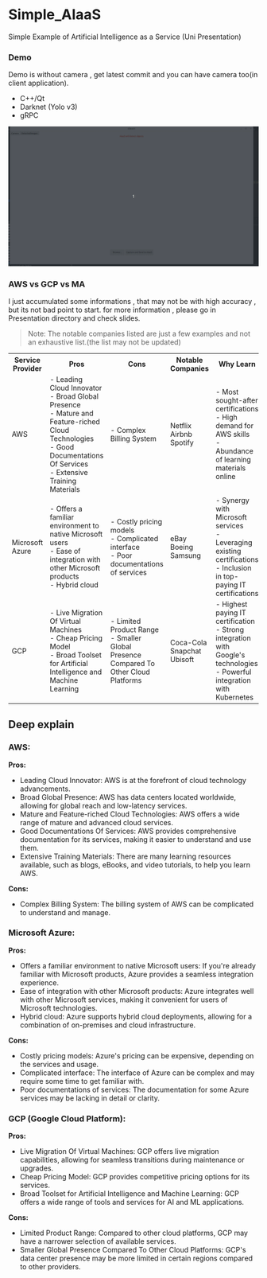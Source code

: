 # Simple_AIaaS
Simple Example of Artificial Intelligence as a Service (Uni Presentation)


### Demo
Demo is without camera , get latest commit and you can have camera too(in client application).
  - C++/Qt
  - Darknet (Yolo v3)
  - gRPC

![Demo](https://github.com/SC-One/Simple_AIaaS/blob/master/Cpp_based_demo_without_camera.gif)

### AWS vs GCP vs MA

I just accumulated some informations , that may not be with high accuracy , but its not bad point to start.
for more information , please go in Presentation directory and check slides.

> Note: The notable companies listed are just a few examples and not an exhaustive list.(the list may not be updated)

<table>
  <tr>
    <th>Service Provider</th>
    <th>Pros</th>
    <th>Cons</th>
    <th>Notable Companies</th>
    <th>Why Learn</th>
  </tr>
  <tr>
    <td>AWS</td>
    <td>- Leading Cloud Innovator<br>- Broad Global Presence<br>- Mature and Feature-riched Cloud Technologies<br>- Good Documentations Of Services<br>- Extensive Training Materials</td>
    <td>- Complex Billing System</td>
    <td>Netflix<br>Airbnb<br>Spotify</td>
    <td>- Most sought-after certifications<br>- High demand for AWS skills<br>- Abundance of learning materials online</td>
  </tr>
  <tr>
    <td>Microsoft Azure</td>
    <td>- Offers a familiar environment to native Microsoft users<br>- Ease of integration with other Microsoft products<br>- Hybrid cloud</td>
    <td>- Costly pricing models<br>- Complicated interface<br>- Poor documentations of services</td>
    <td>eBay<br>Boeing<br>Samsung</td>
    <td>- Synergy with Microsoft services<br>- Leveraging existing certifications<br>- Inclusion in top-paying IT certifications</td>
  </tr>
  <tr>
    <td>GCP</td>
    <td>- Live Migration Of Virtual Machines<br>- Cheap Pricing Model<br>- Broad Toolset for Artificial Intelligence and Machine Learning</td>
    <td>- Limited Product Range<br>- Smaller Global Presence Compared To Other Cloud Platforms</td>
    <td>Coca-Cola<br>Snapchat<br>Ubisoft</td>
    <td>- Highest paying IT certification<br>- Strong integration with Google's technologies<br>- Powerful integration with Kubernetes</td>
  </tr>
</table>


## Deep explain

### AWS:

<b>Pros:</b>
  - Leading Cloud Innovator: AWS is at the forefront of cloud technology advancements.
  - Broad Global Presence: AWS has data centers located worldwide, allowing for global reach and low-latency services.
  - Mature and Feature-riched Cloud Technologies: AWS offers a wide range of mature and advanced cloud services.
  - Good Documentations Of Services: AWS provides comprehensive documentation for its services, making it easier to understand and use them.
  - Extensive Training Materials: There are many learning resources available, such as blogs, eBooks, and video tutorials, to help you learn AWS.

<b>Cons:</b>
  - Complex Billing System: The billing system of AWS can be complicated to understand and manage.

### Microsoft Azure:

<b>Pros:</b>
  - Offers a familiar environment to native Microsoft users: If you're already familiar with Microsoft products, Azure provides a seamless integration experience.
  - Ease of integration with other Microsoft products: Azure integrates well with other Microsoft services, making it convenient for users of Microsoft technologies.
  - Hybrid cloud: Azure supports hybrid cloud deployments, allowing for a combination of on-premises and cloud infrastructure.

<b>Cons:</b>
  - Costly pricing models: Azure's pricing can be expensive, depending on the services and usage.
  - Complicated interface: The interface of Azure can be complex and may require some time to get familiar with.
  - Poor documentations of services: The documentation for some Azure services may be lacking in detail or clarity.

### GCP (Google Cloud Platform):

<b>Pros:</b>
  - Live Migration Of Virtual Machines: GCP offers live migration capabilities, allowing for seamless transitions during maintenance or upgrades.
  - Cheap Pricing Model: GCP provides competitive pricing options for its services.
  - Broad Toolset for Artificial Intelligence and Machine Learning: GCP offers a wide range of tools and services for AI and ML applications.

<b>Cons:</b>
  - Limited Product Range: Compared to other cloud platforms, GCP may have a narrower selection of available services.
  - Smaller Global Presence Compared To Other Cloud Platforms: GCP's data center presence may be more limited in certain regions compared to other providers.
